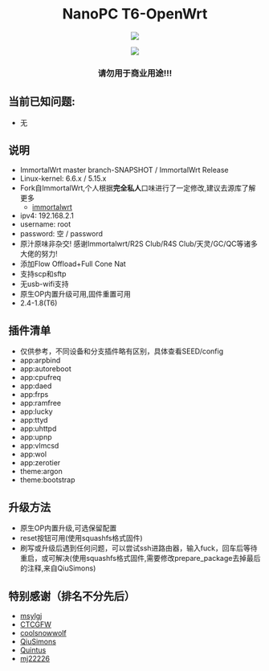 <h1 align="center">NanoPC T6-OpenWrt</h1>
<p align="center">
<img src="https://forthebadge.com/images/badges/built-with-love.svg">
<p>
<p align="center">
<img src="https://github.com/chenglong-do/T6-OpenWrt/actions/workflows/Immortalwrt-snapshot.yml/badge.svg">
<p>

<h3 align="center">请勿用于商业用途!!!</h1>

## 当前已知问题:
- 无
## 说明
* ImmortalWrt master branch-SNAPSHOT / ImmortalWrt Release
* Linux-kernel: 6.6.x / 5.15.x
* Fork自ImmortalWrt,个人根据**完全私人**口味进行了一定修改,建议去源库了解更多
    - [immortalwrt](https://github.com/immortalwrt/immortalwrt)
* ipv4: 192.168.2.1
* username: root
* password: 空 / password
* 原汁原味非杂交! 感谢Immortalwrt/R2S Club/R4S Club/天灵/GC/QC等诸多大佬的努力!
* 添加Flow Offload+Full Cone Nat
* 支持scp和sftp
* 无usb-wifi支持
* 原生OP内置升级可用,固件重置可用
* 2.4-1.8(T6)

## 插件清单
- 仅供参考，不同设备和分支插件略有区别，具体查看SEED/config
- app:arpbind
- app:autoreboot
- app:cpufreq
- app:daed
- app:frps
- app:ramfree
- app:lucky
- app:ttyd
- app:uhttpd
- app:upnp
- app:vlmcsd
- app:wol
- app:zerotier
- theme:argon
- theme:bootstrap

## 升级方法
* 原生OP内置升级,可选保留配置
* reset按钮可用(使用squashfs格式固件)
* 刷写或升级后遇到任何问题，可以尝试ssh进路由器，输入fuck，回车后等待重启，或可解决(使用squashfs格式固件,需要修改prepare_package去掉最后的注释,来自QiuSimons)

## 特别感谢（排名不分先后）

- [msylgj](https://github.com/msylgj/R2S-R4S-OpenWrt)
- [CTCGFW](https://github.com/immortalwrt) 
- [coolsnowwolf](https://github.com/coolsnowwolf)
- [QiuSimons](https://github.com/QiuSimons) 
- [Quintus](https://github.com/quintus-lab)
- [mj22226](https://github.com/mj22226) 
